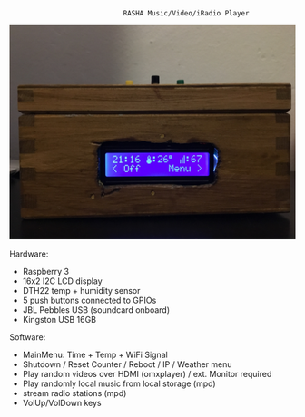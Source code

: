 
	                       	    RASHA Music/Video/iRadio Player

<img src="/img/IMG_2819.jpg" alt="rasha" class="inline"/>

Hardware:
* Raspberry 3 
* 16x2 I2C LCD display
* DTH22 temp + humidity sensor
* 5 push buttons connected to GPIOs
* JBL Pebbles USB (soundcard onboard)
* Kingston USB 16GB

Software:
* MainMenu: Time + Temp + WiFi Signal
* Shutdown / Reset Counter / Reboot / IP / Weather menu
* Play random videos over HDMI (omxplayer) / ext. Monitor required
* Play randomly local music from local storage (mpd)
* stream radio stations (mpd)
* VolUp/VolDown keys
